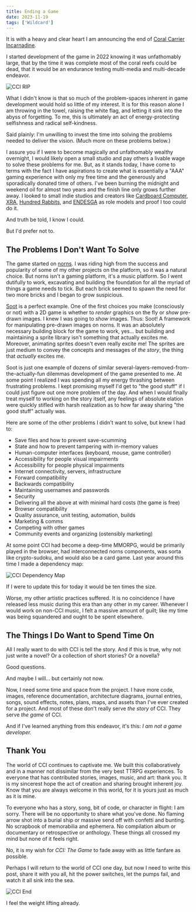 ```yaml
---
title: Ending a Game
date: 2023-11-19
tags: ['Wildcard']
---
```


It is with a heavy and clear heart I am announcing the end of [Coral Carrier Incarnadine](https://llllllll.co/t/51866).

I started development of the game in 2022 knowing it was unfathomably large, that by the time it was complete most of the coral reefs could be dead, that it would be an endurance testing multi-media and multi-decade endeavor.<!--x-->

![CCI RIP](/rm_ation/images/cci-rip.jpg)

What I didn't know is that so much of the problem-spaces inherent in game development would hold so little of my interest. It is for this reason alone I am throwing in the towel, raising the white flag, and letting it sink into the abyss of forgetting. To me, this is ultimately an act of energy-protecting selfishness and radical self-kindness.

Said plainly: I'm unwilling to invest the time into solving the problems needed to deliver the vision. (Much more on these problems below.)

I assure you if I were to become magically and unfathomably wealthy overnight, I would likely open a small studio and pay others a livable wage to solve these problems for me. But, as it stands today, I have come to terms with the fact I have aspirations to create what is essentially a "AAA" gaming experience with only my free time and the generously and sporadically donated time of others. I've been burning the midnight and weekend oil for almost two years and the finish line only grows further away. I looked to small indie studios and creators like [Cardboard Computer](http://cardboardcomputer.com/), [XRA](https://xra.itch.io/memory-of-a-broken-dimension), [Hundred Rabbits](https://100r.co), and [ENDESGA](https://www.patreon.com/ENDESGA) as role models and proof I too could do it.

And truth be told, I know I could.

But I'd prefer not to.

## The Problems I Don't Want To Solve

The game started on [norns](https://monome.org/docs/norns/). I was riding high from the success and popularity of some of my other projects on the platform, so it was a natural choice. But norns isn't a gaming platform, it's a music platform. So I went dutifully to work, excavating and building the foundation for all the myriad of things a game needs to tick. But each brick seemed to spawn the need for two more bricks and I began to grow suspicious.

[Soot](https://github.com/northern-information/soot) is a perfect example. One of the first choices you make (consciously or not) with a 2D game is whether to _render_ graphics on the fly or _show_ pre-drawn images. I knew I was going to _show_ images. Thus: Soot! A framework for manipulating pre-drawn images on norns. It was an absolutely necessary building block for the game to work, yes... but building and maintaining a sprite library isn't something that actually excites me. Moreover, animating sprites doesn't even really excite me! The sprites are just medium to convey the concepts and messages of _the story_, the thing that _actually_ excites me.

Soot is just one example of dozens of similar several-layers-removed-from-the-actually-fun dilemmas development of the game presented to me. At some point I realized I was spending all my energy thrashing between frustrating problems. I kept promising myself I'd get to "the good stuff" if I could just figure out one more problem of the day. And when I would finally treat myself to working on the story itself, any feelings of absolute elation were quickly stifled with harsh realization as to how far away sharing "the good stuff" actually was.

Here are some of the other problems I didn't want to solve, but knew I had to:

- Save files and how to prevent save-scumming
- State and how to prevent tampering with in-memory values
- Human-computer interfaces (keyboard, mouse, game controller)
- Accessibility for people visual impairments
- Accessibility for people physical impairments
- Internet connectivity, servers, infrastructure
- Forward compatibility
- Backwards compatibility
- Maintaining usernames and passwords
- Security
- Delivering all the above at with minimal hard costs (the game is free)
- Browser compatibility
- Quality assurance, unit testing, automation, builds
- Marketing & comms
- Competing with other games
- Community events and organizing (ostensibly marketing)

At some point CCI had become a deep-time MMORPG, would be primarily played in the browser, had interconnected norns components, was sorta like crypto-sudoku, and would also be a card game. Last year around this time I made a dependency map:

![CCI Dependency Map](/rm_ation/images/cci-dependency-map.jpg)

If I were to update this for today it would be ten times the size.

Worse, my other artistic practices suffered. It is no coincidence I have released less music during this era than any other in my career. Whenever I would work on non-CCI music, I felt a massive amount of guilt; like my time was being squandered and ought to be spent elsewhere.

## The Things I Do Want to Spend Time On

All I really want to do with CCI is tell the story. And if this is true, why not just write a novel? Or a collection of short stories? Or a novella?

Good questions.

And maybe I will... but certainly not now.

Now, I need some time and space from the project. I have more code, images, reference documentation, architecture diagrams, journal entries, songs, sound effects, notes, plans, maps, and assets than I've ever created for a project. And most of these don't really serve _the story_ of CCI. They serve _the game_ of CCI.

And if I've learned anything from this endeavor, it's this: _I am not a game developer._

## Thank You

The world of CCI continues to captivate me. We built this collaboratively and in a manner not dissimilar from the very best TTRPG experiences. To everyone that has contributed stories, images, music, and art: thank you. It is my sincerest hope the act of creation and sharing brought inherent joy. Know that you are always welcome in this world, for it is yours just as much as it is mine.

To everyone who has a story, song, bit of code, or character in flight: I am sorry. There will be no opportunity to share what you've done. No flaming arrow shot into a burial ship or massive send off with confetti and bunting. No scrapbook of memorabilia and ephemera. No compilation album or documentary or retrospective or anthology. These things all crossed my mind but none of it feels right.

No, it is my wish for _CCI: The Game_ to fade away with as little fanfare as possible.

Perhaps I will return to the world of CCI one day, but now I need to write this post, share it with you all, hit the power switches, let the pumps fail, and watch it all sink into the sea.

![CCI End](/rm_ation/images/cci-end.jpg)

I feel the weight lifting already.
